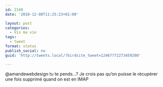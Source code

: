 ```yaml
---
id: 2148
date: '2010-12-08T11:25:23+01:00'

layout: post
categories:
  - Vis ma vie
tags:
  - tweet
format: status
publish_social: no
guid: 'http://tweets.local/?birdsite_tweet=12467772273459200'

---
```


@amandewebdesign tu te pends…? Je crois pas qu’on puisse le récupérer une fois supprimé quand on est en IMAP